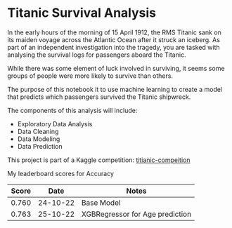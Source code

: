 # Titanic Survival Analysis


In the early hours of the morning of 15 April 1912, the RMS Titanic sank on its maiden voyage across the Atlantic Ocean after it struck an iceberg. As part of an independent investigation into the tragedy, you are tasked with analysing the survival logs for passengers aboard the Titanic.

While there was some element of luck involved in surviving, it seems some groups of people were more likely to survive than others.

The purpose of this notebook it to use machine learning to create a model that predicts which passengers survived the Titanic shipwreck.


The components of this analysis will include:
- Exploratory Data Analysis
- Data Cleaning
- Data Modeling
- Data Prediction

This project is part of a Kaggle competition: [titianic-compeition](https://www.kaggle.com/competitions/titanic/overview)

My leaderboard scores for Accuracy

| Score  | Date | Notes |
| --- | --- | --- |
| 0.760  | 24-10-22 | Base Model | 
| 0.763	 | 25-10-22 | XGBRegressor for Age prediction |